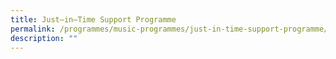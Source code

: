 ```yaml
---
title: Just–in–Time Support Programme
permalink: /programmes/music-programmes/just-in-time-support-programme/
description: ""
---
```

